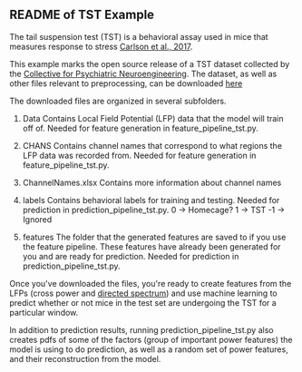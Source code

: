 ## README of TST Example

The tail suspension test (TST) is a behavioral assay used in mice that measures response to stress [Carlson et al., 2017](https://www.ncbi.nlm.nih.gov/pmc/articles/PMC6013844/).

This example marks the open source release of a TST dataset collected by the [Collective for Psychiatric Neuroengineering](https://www.dzirasalabs.com/). The dataset, as well as other files relevant to preprocessing, can be downloaded [here](https://research.repository.duke.edu/concern/datasets/zc77sr31x?locale=en)

The downloaded files are organized in several subfolders.

1. Data
    Contains Local Field Potential (LFP) data that the model will train off of.
    Needed for feature generation in feature_pipeline_tst.py.

2. CHANS
    Contains channel names that correspond to what regions the LFP data was recorded from.
    Needed for feature generation in feature_pipeline_tst.py.

3. ChannelNames.xlsx
    Contains more information about channel names 

4. labels
    Contains behavioral labels for training and testing. 
    Needed for prediction in prediction_pipeline_tst.py. 
    0 -> Homecage?
    1 -> TST
    -1 -> Ignored

5. features
    The folder that the generated features are saved to if you use the feature pipeline. These features have already been generated for you and are ready for prediction.
    Needed for prediction in prediction_pipeline_tst.py.

Once you've downloaded the files, you're ready to create features from the LFPs (cross power and [directed spectrum](https://proceedings.neurips.cc/paper/2021/file/3d36c07721a0a5a96436d6c536a132ec-Paper.pdf)) and use machine learning to predict whether or not mice in the test set are undergoing the TST for a particular window.

In addition to prediction results, running prediction_pipeline_tst.py also creates pdfs of some of the factors (group of important power features) the model is using to do prediction, as well as a random set of power features, and their reconstruction from the model.
